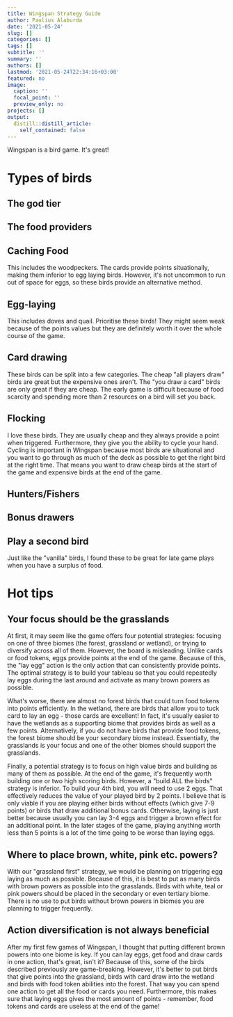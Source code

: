 ```yaml
---
title: Wingspan Strategy Guide
author: Paulius Alaburda
date: '2021-05-24'
slug: []
categories: []
tags: []
subtitle: ''
summary: ''
authors: []
lastmod: '2021-05-24T22:34:16+03:00'
featured: no
image:
  caption: ''
  focal_point: ''
  preview_only: no
projects: []
output:
  distill::distill_article:
    self_contained: false
---
```


Wingspan is a bird game. It's great!


# Types of birds

## The god tier

## The food providers

## Caching Food

This includes the woodpeckers. The cards provide points situationally, making them inferior to egg laying birds. However, it's not uncommon to run out of space for eggs, so these birds provide an alternative method.

## Egg-laying

This includes doves and quail. Prioritise these birds! They might seem weak because of the points values but they are definitely worth it over the whole course of the game.

## Card drawing

These birds can be split into a few categories. The cheap "all players draw" birds are great but the expensive ones aren't. The "you draw a card" birds are only great if they are cheap. The early game is difficult because of food scarcity and spending more than 2 resources on a bird will set you back.

## Flocking

I love these birds. They are usually cheap and they always provide a point when triggered. Furthermore, they give you the ability to cycle your hand. Cycling is important in Wingspan because most birds are situational and you want to go through as much of the deck as possible to get the right bird at the right time. That means you want to draw cheap birds at the start of the game and expensive birds at the end of the game.

## Hunters/Fishers

## Bonus drawers

## Play a second bird

Just like the "vanilla" birds, I found these to be great for late game plays when you have a surplus of food.

# Hot tips

## Your focus should be the grasslands

At first, it may seem like the game offers four potential strategies: focusing on one of three biomes (the forest, grassland or wetland), or trying to diversify across all of them. However, the board is misleading. Unlike cards or food tokens, eggs provide points at the end of the game. Because of this, the "lay egg" action is the only action that can consistently provide points. The optimal strategy is to build your tableau so that you could repeatedly lay eggs during the last around and activate as many brown powers as possible.

What's worse, there are almost no forest birds that could turn food tokens into points efficiently. In the wetland, there are birds that allow you to tuck card to lay an egg - those cards are excellent! In fact, it's usually easier to have the wetlands as a supporting biome that provides birds as well as a few points. Alternatively, if you do not have birds that provide food tokens, the forest biome should be your secondary biome instead. Essentially, the grasslands is your focus and one of the other biomes should support the grasslands.

Finally, a potential strategy is to focus on high value birds and building as many of them as possible. At the end of the game, it's frequently worth building one or two high scoring birds. However, a "build ALL the birds" strategy is inferior. To build your 4th bird, you will need to use 2 eggs. That effectively reduces the value of your played bird by 2 points. I believe that is only viable if you are playing either birds without effects (which give 7-9 points) or birds that draw additional bonus cards. Otherwise, laying is just better because usually you can lay 3-4 eggs and trigger a brown effect for an additional point. In the later stages of the game, playing anything worth less than 5 points is a lot of the time going to be worse than laying eggs. 

## Where to place brown, white, pink etc. powers?

With our "grassland first" strategy, we would be planning on triggering egg laying as much as possible. Because of this, it is best to put as many birds with brown powers as possible into the grasslands. Birds with white, teal or pink powers should be placed in the secondary or even tertiary biome. There is no use to put birds without brown powers in biomes you are planning to trigger frequently.

## Action diversification is not always beneficial

After my first few games of Wingspan, I thought that putting different brown powers into one biome is key. If you can lay eggs, get food and draw cards in one action, that's great, isn't it? Because of this, some of the birds described previously are game-breaking. However, it's better to put birds that give points into the grassland, birds with card draw into the wetland and birds with food token abilities into the forest. That way you can spend one action to get all the food or cards you need. Furthermore, this makes sure that laying eggs gives the most amount of points - remember, food tokens and cards are useless at the end of the game!




